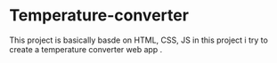 # Temperature-converter
This project is basically basde on HTML, CSS, JS in this project i try to create a temperature converter web app .
